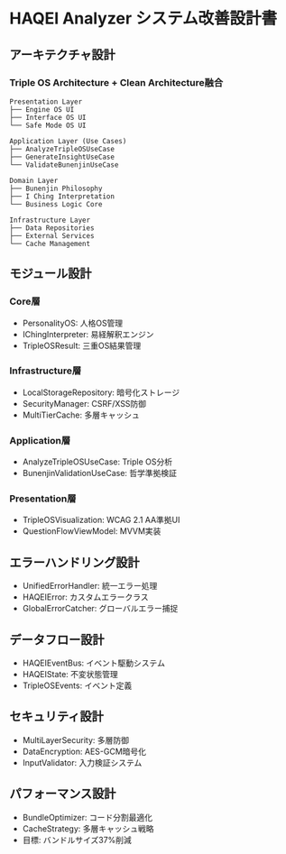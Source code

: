 # HAQEI Analyzer システム改善設計書

## アーキテクチャ設計

### Triple OS Architecture + Clean Architecture融合
```
Presentation Layer
├── Engine OS UI
├── Interface OS UI
└── Safe Mode OS UI

Application Layer (Use Cases)
├── AnalyzeTripleOSUseCase
├── GenerateInsightUseCase
└── ValidateBunenjinUseCase

Domain Layer
├── Bunenjin Philosophy
├── I Ching Interpretation
└── Business Logic Core

Infrastructure Layer
├── Data Repositories
├── External Services
└── Cache Management
```

## モジュール設計

### Core層
- PersonalityOS: 人格OS管理
- IChingInterpreter: 易経解釈エンジン
- TripleOSResult: 三重OS結果管理

### Infrastructure層
- LocalStorageRepository: 暗号化ストレージ
- SecurityManager: CSRF/XSS防御
- MultiTierCache: 多層キャッシュ

### Application層
- AnalyzeTripleOSUseCase: Triple OS分析
- BunenjinValidationUseCase: 哲学準拠検証

### Presentation層
- TripleOSVisualization: WCAG 2.1 AA準拠UI
- QuestionFlowViewModel: MVVM実装

## エラーハンドリング設計
- UnifiedErrorHandler: 統一エラー処理
- HAQEIError: カスタムエラークラス
- GlobalErrorCatcher: グローバルエラー捕捉

## データフロー設計
- HAQEIEventBus: イベント駆動システム
- HAQEIState: 不変状態管理
- TripleOSEvents: イベント定義

## セキュリティ設計
- MultiLayerSecurity: 多層防御
- DataEncryption: AES-GCM暗号化
- InputValidator: 入力検証システム

## パフォーマンス設計
- BundleOptimizer: コード分割最適化
- CacheStrategy: 多層キャッシュ戦略
- 目標: バンドルサイズ37%削減
